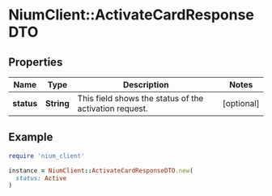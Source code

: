 # NiumClient::ActivateCardResponseDTO

## Properties

| Name | Type | Description | Notes |
| ---- | ---- | ----------- | ----- |
| **status** | **String** | This field shows the status of the activation request. | [optional] |

## Example

```ruby
require 'nium_client'

instance = NiumClient::ActivateCardResponseDTO.new(
  status: Active
)
```

